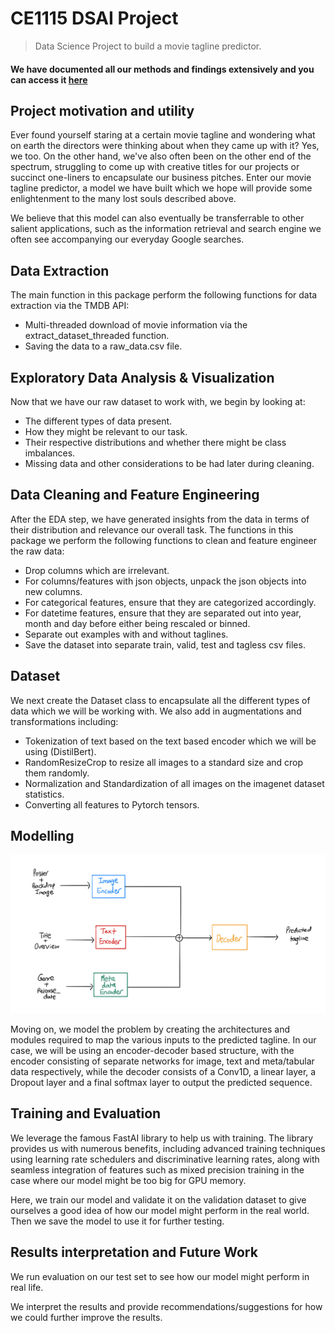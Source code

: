 # CE1115 DSAI Project 
> Data Science Project to build a movie tagline predictor. 

#### We have documented all our methods and findings extensively and you can access it [here](https://benjamintdk.github.io/DSAI_proj/)


## Project motivation and utility

Ever found yourself staring at a certain movie tagline and wondering what on earth the directors were thinking about when they came up with it? Yes, we too. On the other hand, we've also often been on the other end of the spectrum, struggling to come up with creative titles for our projects or succinct one-liners to encapsulate our business pitches. Enter our movie tagline predictor, a model we have built which we hope will provide some enlightenment to the many lost souls described above.

We believe that this model can also eventually be transferrable to other salient applications, such as the information retrieval and search engine we often see accompanying our everyday Google searches. 

## Data Extraction

The main function in this package perform the following functions for data extraction via the TMDB API:
- Multi-threaded download of movie information via the extract_dataset_threaded function.
- Saving the data to a raw_data.csv file.

## Exploratory Data Analysis & Visualization

Now that we have our raw dataset to work with, we begin by looking at:
- The different types of data present.
- How they might be relevant to our task.
- Their respective distributions and whether there might be class imbalances.
- Missing data and other considerations to be had later during cleaning.

## Data Cleaning and Feature Engineering 

After the EDA step, we have generated insights from the data in terms of their distribution and relevance our overall task. The functions in this package we perform the following functions to clean and feature engineer the raw data:
- Drop columns which are irrelevant.
- For columns/features with json objects, unpack the json objects into new columns.
- For categorical features, ensure that they are categorized accordingly.
- For datetime features, ensure that they are separated out into year, month and day before either being rescaled or binned.
- Separate out examples with and without taglines.
- Save the dataset into separate train, valid, test and tagless csv files.

## Dataset

We next create the Dataset class to encapsulate all the different types of data which we will be working with. We also add in augmentations and transformations including:
- Tokenization of text based on the text based encoder which we will be using (DistilBert).
- RandomResizeCrop to resize all images to a standard size and crop them randomly.
- Normalization and Standardization of all images on the imagenet dataset statistics.
- Converting all features to Pytorch tensors. 

## Modelling

![](model_diagram.jpg)

Moving on, we model the problem by creating the architectures and modules required to map the various inputs to the predicted tagline. In our case, we will be using an encoder-decoder based structure, with the encoder consisting of separate networks for image, text and meta/tabular data respectively, while the decoder consists of a Conv1D, a linear layer, a Dropout layer and a final softmax layer to output the predicted sequence. 

## Training and Evaluation

We leverage the famous FastAI library to help us with training. The library provides us with numerous benefits, including advanced training techniques using learning rate schedulers and discriminative learning rates, along with seamless integration of features such as mixed precision training in the case where our model might be too big for GPU memory.

Here, we train our model and validate it on the validation dataset to give ourselves a good idea of how our model might perform in the real world. Then we save the model to use it for further testing.

## Results interpretation and Future Work

We run evaluation on our test set to see how our model might perform in real life. 

We interpret the results and provide recommendations/suggestions for how we could further improve the results.
